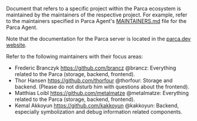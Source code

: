 Document that refers to a specific project within the Parca ecosystem
is maintained by the maintainers of the respective project. For example, refer
to the maintainers specified in Parca Agent's
[MAINTAINERS.md](https://github.com/parca/parca-agent/blob/main/MAINTAINERS.md)
file for the Parca Agent.

Note that the documentation for the Parca server is located in the [parca.dev website](https://www.parca.dev/docs/overview).

Refer to the following maintainers with their focus areas:

* Frederic Branczyk <https://github.com/brancz> @brancz: Everything related to the Parca (storage, backend, frontend).
* Thor Hansen <https://github.com/thorfour> @thorfour: Storage and backend. (Please do not disturb him with questions about the frontend).
* Matthias Loibl <https://github.com/metalmatze> @metalmatze: Everything related to the Parca (storage, backend, frontend).
* Kemal Akkoyun <https://github.com/kakkoyun> @kakkoyun: Backend, especially symbolization and debug information related components.
